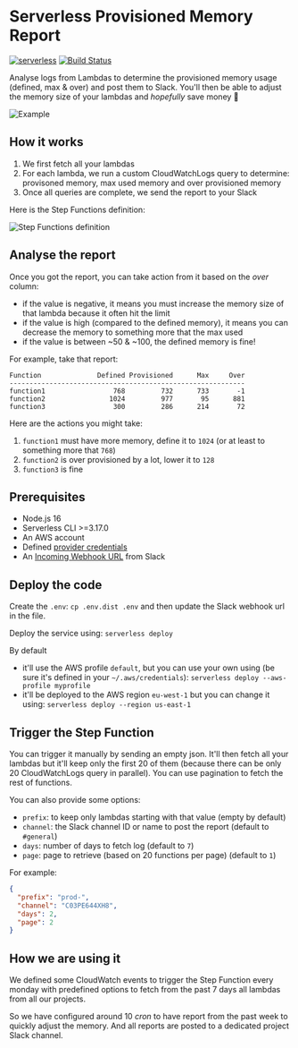 # Serverless Provisioned Memory Report

[![serverless](http://public.serverless.com/badges/v3.svg)](https://serverless.com/)
[![Build Status](https://github.com/20minutes/serverless-provisioned-memory-report/actions/workflows/tests.yml/badge.svg)](https://github.com/20minutes/serverless-provisioned-memory-report/actions/workflows/tests.yml)

Analyse logs from Lambdas to determine the provisioned memory usage (defined, max & over) and post them to Slack. You'll then be able to adjust the memory size of your lambdas and _hopefully_ save money 💸

![Example](https://user-images.githubusercontent.com/62333/181353176-6325fb25-8675-4012-b049-771e287a5bde.png)

## How it works

1. We first fetch all your lambdas
2. For each lambda, we run a custom CloudWatchLogs query to determine: provisoned memory, max used memory and over provisioned memory
3. Once all queries are complete, we send the report to your Slack

Here is the Step Functions definition:

![Step Functions definition](https://user-images.githubusercontent.com/62333/192753793-5c6d0a03-4033-4f5a-b091-16dcd1ed3217.png)

## Analyse the report

Once you got the report, you can take action from it based on the _over_ column:
- if the value is negative, it means you must increase the memory size of that lambda because it often hit the limit
- if the value is high (compared to the defined memory), it means you can decrease the memory to something more that the max used
- if the value is between ~50 & ~100, the defined memory is fine!

For example, take that report:

```
Function              Defined Provisioned      Max     Over
-----------------------------------------------------------
function1                 768         732      733       -1
function2                1024         977       95      881
function3                 300         286      214       72
```

Here are the actions you might take:

1. `function1` must have more memory, define it to `1024` (or at least to something more that `768`)
2. `function2` is over provisioned by a lot, lower it to `128`
3. `function3` is fine

## Prerequisites

- Node.js 16
- Serverless CLI >=3.17.0
- An AWS account
- Defined [provider credentials](https://serverless.com/framework/docs/providers/aws/guide/credentials/)
- An [Incoming Webhook URL](https://api.slack.com/messaging/webhooks) from Slack

## Deploy the code

Create the `.env`: `cp .env.dist .env` and then update the Slack webhook url in the file.

Deploy the service using: `serverless deploy`

By default

- it'll use the AWS profile `default`, but you can use your own using (be sure it's defined in your `~/.aws/credentials`): `serverless deploy --aws-profile myprofile`
- it'll be deployed to the AWS region `eu-west-1` but you can change it using: `serverless deploy --region us-east-1`

## Trigger the Step Function

You can trigger it manually by sending an empty json. It'll then fetch all your lambdas but it'll keep only the first 20 of them (because there can be only 20 CloudWatchLogs query in parallel). You can use pagination to fetch the rest of functions.

You can also provide some options:

- `prefix`: to keep only lambdas starting with that value (empty by default)
- `channel`: the Slack channel ID or name to post the report (default to `#general`)
- `days`: number of days to fetch log (default to `7`)
- `page`: page to retrieve (based on 20 functions per page) (default to `1`)

For example:

```json
{
  "prefix": "prod-",
  "channel": "C03PE644XH8",
  "days": 2,
  "page": 2
}
```

## How we are using it

We defined some CloudWatch events to trigger the Step Function every monday with predefined options to fetch from the past 7 days all lambdas from all our projects.

So we have configured around 10 _cron_ to have report from the past week to quickly adjust the memory. And all reports are posted to a dedicated project Slack channel.
